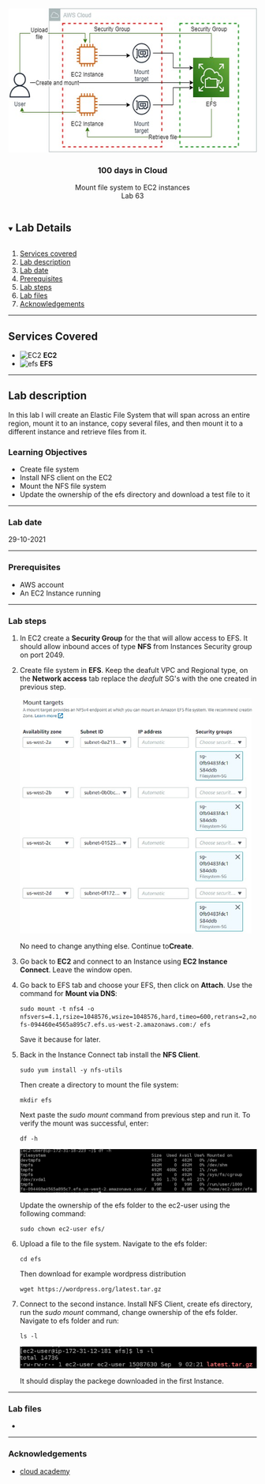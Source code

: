 <br />

<p align="center">
  <a href="img/">
    <img src="img/lab63_diagram.jpg" alt="cloudofthings" width="559" height="292">
  </a>
  <h3 align="center">100 days in Cloud</h3>
<p align="center">
    Mount file system to EC2 instances
    <br />
    Lab 63
    <br />
  </p>


</p>

<details open="open">
  <summary><h2 style="display: inline-block">Lab Details</h2></summary>
  <ol>
    <li><a href="#services-covered">Services covered</a>
    <li><a href="#lab-description">Lab description</a></li>
    </li>
    <li><a href="#lab-date">Lab date</a></li>
    <li><a href="#prerequisites">Prerequisites</a></li>    
    <li><a href="#lab-steps">Lab steps</a></li>
    <li><a href="#lab-files">Lab files</a></li>
    <li><a href="#acknowledgements">Acknowledgements</a></li>
  </ol>
</details>

---

## Services Covered
* ![EC2](https://github.com/CloudedThings/100-Days-in-Cloud/blob/main/images/AmazonEC2.png) **EC2**
* ![efs](https://github.com/CloudedThings/100-Days-in-Cloud/blob/main/images/EFS.png) **EFS**

---

## Lab description

In this lab I will create an Elastic File System that will span across an entire region, mount it to an instance, copy several files, and then mount it to a different instance and retrieve files from it. 

### Learning Objectives

* Create file system
* Install NFS client on the EC2
* Mount the NFS file system
* Update the ownership of the efs directory and download a test file to it

---


### Lab date
29-10-2021

---

### Prerequisites
* AWS account
* An EC2 Instance running

---

### Lab steps
1. In EC2 create a **Security Group** for the that will allow access to EFS. It should allow inbound acces of type **NFS** from Instances Security group on port 2049. 

2. Create file system in **EFS**. Keep the deafult VPC and Regional type, on the **Network access** tab replace the *deafult* SG's with the one created in previous step.

   <img src="img/efs_network.jpg" alt="efsnetwork" style="zoom:67%;" />

   No need to change anything else. Continue to**Create**.

3. Go back to **EC2** and connect to an Instance using **EC2 Instance Connect**. Leave the window open.

4. Go back to EFS tab and choose your EFS, then click on **Attach**. Use the command for **Mount via DNS**:

   ```
   sudo mount -t nfs4 -o nfsvers=4.1,rsize=1048576,wsize=1048576,hard,timeo=600,retrans=2,noresvport fs-094460e4565a895c7.efs.us-west-2.amazonaws.com:/ efs
   ```

   Save it because for later.

5. Back in the Instance Connect tab install the **NFS Client**.

   ```
   sudo yum install -y nfs-utils
   ```

   Then create a directory to mount the file system:

   ```
   mkdir efs 
   ```

   Next paste the *sudo mount* command from previous step and run it. To verify the mount was successful, enter:

   ```
   df -h
   ```

   ![efssuccess](img/efs_success.jpg)

   Update the ownership of the efs folder to the ec2-user using the following command:

   ```
   sudo chown ec2-user efs/
   ```

6. Upload a file to the file system. Navigate to the efs folder:

   ```
   cd efs
   ```

   Then download for example wordpress distribution

   ```
   wget https://wordpress.org/latest.tar.gz
   ```

   

7. Connect to the second instance. Install NFS Client, create efs directory, run the *sudo mount* command, change ownership of the efs folder. Navigate to efs folder and run:

   ```
   ls -l
   ```

   ![secondsec2](img/secondec2.jpg)

   It should display the packege downloaded in the first Instance.

   
---

### Lab files
* 
---

### Acknowledgements
* [cloud academy](https://cloudacademy.com/lab-challenge/amazon-s3-and-aws-lambda-challenge/)

